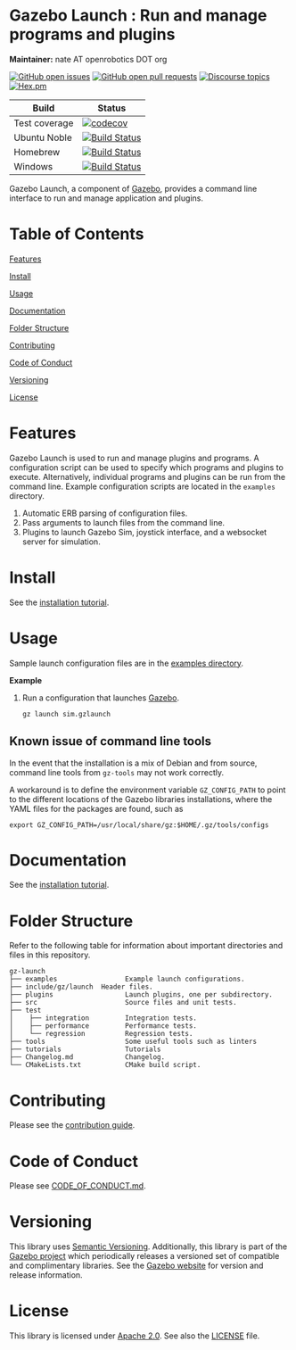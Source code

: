 # Gazebo Launch : Run and manage programs and plugins

**Maintainer:** nate AT openrobotics DOT org

[![GitHub open issues](https://img.shields.io/github/issues-raw/gazebosim/gz-launch.svg)](https://github.com/gazebosim/gz-launch/issues)
[![GitHub open pull requests](https://img.shields.io/github/issues-pr-raw/gazebosim/gz-launch.svg)](https://github.com/gazebosim/gz-launch/pulls)
[![Discourse topics](https://img.shields.io/discourse/https/community.gazebosim.org/topics.svg)](https://community.gazebosim.org)
[![Hex.pm](https://img.shields.io/hexpm/l/plug.svg)](https://www.apache.org/licenses/LICENSE-2.0)

Build | Status
-- | --
Test coverage | [![codecov](https://codecov.io/gh/gazebosim/gz-launch/tree/gz-launch8/graph/badge.svg)](https://codecov.io/gh/gazebosim/gz-launch/branch/gz-launch8)
Ubuntu Noble  | [![Build Status](https://build.osrfoundation.org/buildStatus/icon?job=gz_launch-ci-gz-launch8-noble-amd64)](https://build.osrfoundation.org/job/gz_launch-ci-gz-launch8-noble-amd64)
Homebrew      | [![Build Status](https://build.osrfoundation.org/buildStatus/icon?job=gz_launch-ci-gz-launch8-homebrew-amd64)](https://build.osrfoundation.org/job/gz_launch-ci-gz-launch8-homebrew-amd64)
Windows       | [![Build Status](https://build.osrfoundation.org/buildStatus/icon?job=gz_launch-8-win)](https://build.osrfoundation.org/job/gz_launch-8-win)

Gazebo Launch, a component of [Gazebo](https://gazebosim.org), provides a command line interface
to run and manage application and plugins.

# Table of Contents

[Features](#features)

[Install](#install)

[Usage](#usage)

[Documentation](#documentation)

[Folder Structure](#folder-structure)

[Contributing](#contributing)

[Code of Conduct](#code-of-conduct)

[Versioning](#versioning)

[License](#license)

# Features

Gazebo Launch is used to run and manage plugins and programs. A
configuration script can be used to specify which programs and plugins to
execute. Alternatively, individual programs and plugins can be run from the
command line. Example configuration scripts are located in the `examples`
directory.

1. Automatic ERB parsing of configuration files.
1. Pass arguments to launch files from the command line.
1. Plugins to launch Gazebo Sim, joystick interface, and a websocket server for
   simulation.

# Install

See the [installation tutorial](https://gazebosim.org/api/launch/8/install.html).

# Usage

Sample launch configuration files are in the [examples directory](https://github.com/gazebosim/gz-launch/blob/gz-launch8/examples/).

**Example**

1. Run a configuration that launches [Gazebo](https://gazebosim.org/libs/sim/).

    ```
    gz launch sim.gzlaunch
    ```

## Known issue of command line tools

In the event that the installation is a mix of Debian and from source, command
line tools from `gz-tools` may not work correctly.

A workaround is to define the environment variable
`GZ_CONFIG_PATH` to point to the different locations of the Gazebo libraries installations,
where the YAML files for the packages are found, such as
```
export GZ_CONFIG_PATH=/usr/local/share/gz:$HOME/.gz/tools/configs
```

# Documentation

See the [installation tutorial](https://gazebosim.org/api/launch/8/install.html).

# Folder Structure

Refer to the following table for information about important directories and files in this repository.

```
gz-launch
├── examples                 Example launch configurations.
├── include/gz/launch  Header files.
├── plugins                  Launch plugins, one per subdirectory.
├── src                      Source files and unit tests.
├── test
│    ├── integration         Integration tests.
│    ├── performance         Performance tests.
│    └── regression          Regression tests.
├── tools                    Some useful tools such as linters
├── tutorials                Tutorials
├── Changelog.md             Changelog.
└── CMakeLists.txt           CMake build script.
```

# Contributing

Please see the [contribution guide](https://gazebosim.org/docs/all/contributing).

# Code of Conduct

Please see
[CODE_OF_CONDUCT.md](https://github.com/gazebosim/gz-sim/blob/main/CODE_OF_CONDUCT.md).

# Versioning

This library uses [Semantic Versioning](https://semver.org/). Additionally, this library is part of the [Gazebo project](https://gazebosim.org) which periodically releases a versioned set of compatible and complimentary libraries. See the [Gazebo website](https://gazebosim.org) for version and release information.

# License

This library is licensed under [Apache 2.0](https://www.apache.org/licenses/LICENSE-2.0). See also the [LICENSE](https://github.com/gazebosim/gz-launch/blob/main/LICENSE) file.
